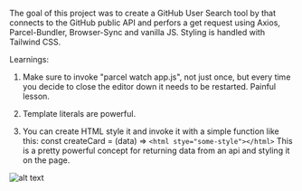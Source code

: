 The goal of this project was to create a GitHub User Search tool by that connects
to the GitHub public API and perfors a get request using Axios, Parcel-Bundler,
Browser-Sync and vanilla JS. Styling is handled with Tailwind CSS.

Learnings:
1. Make sure to invoke "parcel watch app.js", not just once, but every time
you decide to close the editor down it needs to be restarted. Painful lesson.

2. Template literals are powerful. 

3. You can create HTML style it and invoke it with a simple function like
this: const createCard = (data) => ` <html stye="some-style"></html> `
This is a pretty powerful concept for returning data from an api and styling
it on the page.

![alt text](https://github.com/tripdog/GH-lookup/blob/master/img/screen-shot.jpg?raw=true)

